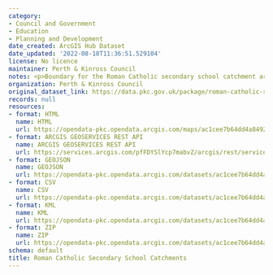 ```yaml
---
category:
- Council and Government
- Education
- Planning and Development
date_created: ArcGIS Hub Dataset
date_updated: '2022-08-18T11:36:51.529104'
license: No licence
maintainer: Perth & Kinross Council
notes: <p>Boundary for the Roman Catholic secondary school catchment area</p>
organization: Perth & Kinross Council
original_dataset_link: https://data.pkc.gov.uk/package/roman-catholic-secondary-school-catchments
records: null
resources:
- format: HTML
  name: HTML
  url: https://opendata-pkc.opendata.arcgis.com/maps/ac1cee7b64dd4a84920309b4c7119d96_0
- format: ARCGIS GEOSERVICES REST API
  name: ARCGIS GEOSERVICES REST API
  url: https://services.arcgis.com/pfFDYSlYcp7mabvZ/arcgis/rest/services/Roman_Catholic_Secondary_School_Catchments/FeatureServer/0
- format: GEOJSON
  name: GEOJSON
  url: https://opendata-pkc.opendata.arcgis.com/datasets/ac1cee7b64dd4a84920309b4c7119d96_0.geojson?outSR=%7B%22latestWkid%22%3A27700%2C%22wkid%22%3A27700%7D
- format: CSV
  name: CSV
  url: https://opendata-pkc.opendata.arcgis.com/datasets/ac1cee7b64dd4a84920309b4c7119d96_0.csv?outSR=%7B%22latestWkid%22%3A27700%2C%22wkid%22%3A27700%7D
- format: KML
  name: KML
  url: https://opendata-pkc.opendata.arcgis.com/datasets/ac1cee7b64dd4a84920309b4c7119d96_0.kml?outSR=%7B%22latestWkid%22%3A27700%2C%22wkid%22%3A27700%7D
- format: ZIP
  name: ZIP
  url: https://opendata-pkc.opendata.arcgis.com/datasets/ac1cee7b64dd4a84920309b4c7119d96_0.zip?outSR=%7B%22latestWkid%22%3A27700%2C%22wkid%22%3A27700%7D
schema: default
title: Roman Catholic Secondary School Catchments
---
```

